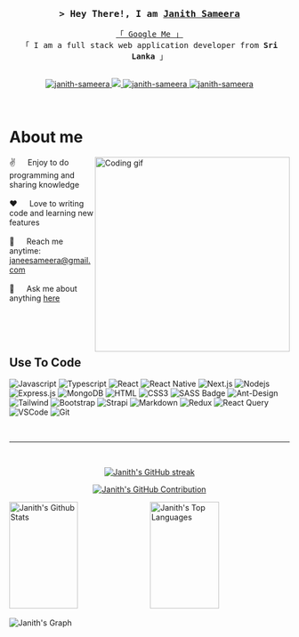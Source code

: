 
<h3 align="center">
        <samp>&gt; Hey There!, I am
                <b><a target="_blank" href="#">Janith Sameera</a></b>
        </samp>
</h3>


<p align="center"> 
  <samp>
    <a href="https://www.google.com/search?q=Janith+Sameera">「 Google Me 」</a>
    <br>
    「 I am a full stack web application developer from <b>Sri Lanka</b> 」
    <br>
    <br>
  </samp>
</p>

<p align="center">
 <a href="https://www.linkedin.com/in/janith-sameera-b0134a125/?originalSubdomain=lk" target="_blank">
  <img src="https://img.shields.io/badge/LinkedIn-0077B5?style=for-the-badge&logo=linkedin&logoColor=white" alt="janith-sameera"/>
 </a>
 <a href="https://twitter.com/janeesameera" target="_blank">
  <img src="https://img.shields.io/badge/Twitter-1DA1F2?style=for-the-badge&logo=twitter&logoColor=white" />
 </a>
 <a href="https://instagram.com/janith_samira?igshid=NGVhN2U2NjQ0Yg==" target="_blank">
  <img src="https://img.shields.io/badge/Instagram-fe4164?style=for-the-badge&logo=instagram&logoColor=white" alt="janith-sameera" />
 </a> 
 <a href="https://www.facebook.com/janith.samira/" target="_blank">
  <img src="https://img.shields.io/badge/Facebook-20BEFF?&style=for-the-badge&logo=facebook&logoColor=white" alt="janith-sameera"  />
  </a> 
</p>
<br />

<!-- About Section -->
 # About me
 
<p>
 <img align="right" width="350" src="/assets/programmer.gif" alt="Coding gif" />
  
 ✌️ &emsp; Enjoy to do programming and sharing knowledge <br/><br/>
 ❤️ &emsp; Love to writing code and learning new features<br/><br/>
 📧 &emsp; Reach me anytime: janeesameera@gmail.com<br/><br/>
 💬 &emsp; Ask me about anything [here](https://github.com/janith-sameera/janith-sameera/issues)

</p>

<br/>
<br/>
<br/>

## Use To Code

![Javascript](https://img.shields.io/badge/Javascript-F0DB4F?style=for-the-badge&labelColor=black&logo=javascript&logoColor=F0DB4F)
![Typescript](https://img.shields.io/badge/Typescript-007acc?style=for-the-badge&labelColor=black&logo=typescript&logoColor=007acc)
![React](https://img.shields.io/badge/-React-61DBFB?style=for-the-badge&labelColor=black&logo=react&logoColor=61DBFB)
![React Native](https://img.shields.io/badge/React_Native-20232A?style=for-the-badge&logo=react&logoColor=61DAFB)
![Next.js](https://img.shields.io/badge/next.js-000000?style=for-the-badge&logo=nextdotjs&logoColor=white)
![Nodejs](https://img.shields.io/badge/Nodejs-3C873A?style=for-the-badge&labelColor=black&logo=node.js&logoColor=3C873A)
![Express.js](https://img.shields.io/badge/Express.js-000000?style=for-the-badge&logo=express&logoColor=white)
![MongoDB](https://img.shields.io/badge/MongoDB-4EA94B?style=for-the-badge&logo=mongodb&logoColor=white)
![HTML](https://img.shields.io/badge/HTML5-E34F26?style=for-the-badge&logo=html5&logoColor=white)
![CSS3](https://img.shields.io/badge/CSS3-1572B6?style=for-the-badge&logo=css3&logoColor=white)
![SASS Badge](https://img.shields.io/badge/Sass-CC6699?style=for-the-badge&logo=sass&logoColor=white)
![Ant-Design](https://img.shields.io/badge/AntDesign-0170FE?style=for-the-badge&logo=antdesign&logoColor=white)
![Tailwind](https://img.shields.io/badge/Tailwind_CSS-092749?style=for-the-badge&logo=tailwindcss&logoColor=06B6D4&labelColor=000000)
![Bootstrap](https://img.shields.io/badge/Bootstrap-563D7C?style=for-the-badge&logo=bootstrap&logoColor=white)
![Strapi](https://img.shields.io/badge/strapi-2E7EEA?style=for-the-badge&logo=strapi&logoColor=white)
![Markdown](https://img.shields.io/badge/Markdown-000000?style=for-the-badge&logo=markdown&logoColor=white)
![Redux](https://img.shields.io/badge/Redux-593D88?style=for-the-badge&logo=redux&logoColor=white)
![React Query](https://img.shields.io/badge/-React_Query-FF4154?style=for-the-badge&logo=react%20query&logoColor=white)
![VSCode](https://img.shields.io/badge/Visual_Studio-0078d7?style=for-the-badge&logo=visual%20studio&logoColor=white)
![Git](https://img.shields.io/badge/Git-F05032?style=for-the-badge&logo=git&logoColor=white)


<br/>
<hr/>
<br/>

<p align="center">
  <a href="https://github.com/janith-sameera">
    <img src="https://github-readme-streak-stats.herokuapp.com/?user=janith-sameera&theme=radical&border=7F3FBF&background=0D1117" alt="Janith's GitHub streak"/>
  </a>
</p>

<p align="center">
  <a href="https://github.com/janith-sameera">
    <img src="https://github-profile-summary-cards.vercel.app/api/cards/profile-details?username=janith-sameera&theme=radical" alt="Janith's GitHub Contribution"/>
  </a>
</p>

<a> 
    <a href="https://github.com/janith-sameera"><img alt="Janith's Github Stats" src="https://denvercoder1-github-readme-stats.vercel.app/api?username=janith-sameera&show_icons=true&count_private=true&theme=react&border_color=7F3FBF&bg_color=0D1117&title_color=F85D7F&icon_color=F8D866" height="192px" width="49.5%"/></a>
  <a href="https://github.com/janith-sameera"><img alt="Janith's Top Languages" src="https://denvercoder1-github-readme-stats.vercel.app/api/top-langs/?username=janith-sameera&langs_count=8&layout=compact&theme=react&border_color=7F3FBF&bg_color=0D1117&title_color=F85D7F&icon_color=F8D866" height="192px" width="49.5%"/></a>
  <br/>
</a>


![Janith's Graph](https://github-readme-activity-graph.vercel.app/graph?username=janith-sameera&custom_title=Janith%20Sameera's%20GitHub%20Activity%20Graph&bg_color=0D1117&color=7F3FBF&line=7F3FBF&point=7F3FBF&area_color=FFFFFF&title_color=FFFFFF&area=true)

